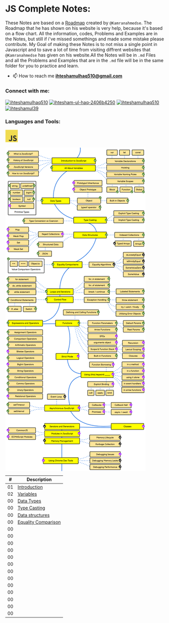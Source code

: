 # JS Complete Notes:
These Notes are based on a [Roadmap](https://roadmap.sh/javascript) created by `@Kamranahmedse`. The Roadmap that he has shown on his website is very help, because it's based on a flow chart. All the information, codes, Problems and Examples are in the Notes, but still if i've missed somethings and made some mistake please contribute. My Goal of making these Notes is to not miss a single point in Javascript and to save a lot of time from visiting diffrent websites that `@Kamranahmedse` has given on his website.All the Notes will be in `.md` Files and all the Problems and Examples that are in the `.md` file will be in the same folder for you to practice and learn.

- 📫 How to reach me **ihteshamulhaq510@gmail.com**

<h3 align="left">Connect with me:</h3>
<p align="left">
<a href="https://dev.to/ihteshamulhaq510" target="blank"><img align="center" src="https://raw.githubusercontent.com/rahuldkjain/github-profile-readme-generator/master/src/images/icons/Social/devto.svg" alt="ihteshamulhaq510" height="30" width="40" /></a>
<a href="https://linkedin.com/in/ihtesham-ul-haq-2406b4250" target="blank"><img align="center" src="https://raw.githubusercontent.com/rahuldkjain/github-profile-readme-generator/master/src/images/icons/Social/linked-in-alt.svg" alt="ihtesham-ul-haq-2406b4250" height="30" width="40" /></a>
<a href="https://stackoverflow.com/users/ihteshamulhaq510" target="blank"><img align="center" src="https://raw.githubusercontent.com/rahuldkjain/github-profile-readme-generator/master/src/images/icons/Social/stack-overflow.svg" alt="ihteshamulhaq510" height="30" width="40" /></a>
<a href="https://instagram.com/ihteshamul39" target="blank"><img align="center" src="https://raw.githubusercontent.com/rahuldkjain/github-profile-readme-generator/master/src/images/icons/Social/instagram.svg" alt="ihteshamul39" height="30" width="40" /></a>
</p>

<h3 align="left">Languages and Tools:</h3>
<p align="left"> <a href="https://developer.mozilla.org/en-US/docs/Web/JavaScript" target="_blank" rel="noreferrer"> <img src="https://raw.githubusercontent.com/devicons/devicon/master/icons/javascript/javascript-original.svg" alt="javascript" width="40" height="40"/> </a> </p>

<p><img align="center" src="./images/Roadmap.png"></p>

|    #    |            Description              |
|---------|-------------------------------------|
|    01   |                                 [Introduction](./1_Introduction/Introduction.md)                                 |
|    02   |                                 [Variables](./2_Variables/Variables.md)                                 |
|    00   |                                 [Data Types](./3_Data%20Types/Data%20Types.md)                                 |
|    00   |                                 [Type Casting](./4_Type%20Casting/Readme.md)                                 |
|    00   |                                 [Data structures](./5_Data%20Structures/Readme.md)                                 |
|    00   |                                 [Equality Comparison](./6_Equality%20Comparison/Readme.md)                                 |
|    00   |                                 []()                                 |
|    00   |                                 []()                                 |
|    00   |                                 []()                                 |
|    00   |                                 []()                                 |
|    00   |                                 []()                                 |
|    00   |                                 []()                                 |
|    00   |                                 []()                                 |
|    00   |                                 []()                                 |
|    00   |                                 []()                                 |
|    00   |                                 []()                                 |
|    00   |                                 []()                                 |
|    00   |                                 []()                                 |
|    00   |                                 []()                                 |
